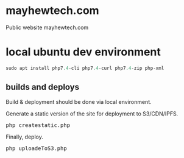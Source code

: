 # mayhewtech.com
Public website mayhewtech.com

# local ubuntu dev environment
```php
sudo apt install php7.4-cli php7.4-curl php7.4-zip php-xml
```

## builds and deploys

Build & deployment should be done via local environment.

Generate a static version of the site for deployment to S3/CDN/IPFS.
<pre>
php createstatic.php
</pre>

Finally, deploy.
<pre>
php uploadeToS3.php
</pre>
